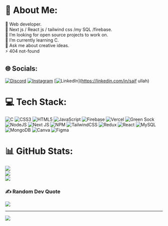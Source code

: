 # 💫 About Me:
🔭 Web developer.<br>👯 Next js / React js / tailwind css /my SQL /firebase.<br>🤝 I’m looking for open source projects to work on.<br>🌱 I’m currently learning C.<br>💬 Ask me about creative ideas.<br>⚡  404 not-found


## 🌐 Socials:
[![Discord](https://img.shields.io/badge/Discord-%237289DA.svg?logo=discord&logoColor=white)](https://discord.gg/parasite_34) [![Instagram](https://img.shields.io/badge/Instagram-%23E4405F.svg?logo=Instagram&logoColor=white)](https://instagram.com/codedebysaify) [![LinkedIn](https://img.shields.io/badge/LinkedIn-%230077B5.svg?logo=linkedin&logoColor=white)](https://linkedin.com/in/saif ullah) 

# 💻 Tech Stack:
![C](https://img.shields.io/badge/c-%2300599C.svg?style=for-the-badge&logo=c&logoColor=white) ![CSS3](https://img.shields.io/badge/css3-%231572B6.svg?style=for-the-badge&logo=css3&logoColor=white) ![HTML5](https://img.shields.io/badge/html5-%23E34F26.svg?style=for-the-badge&logo=html5&logoColor=white) ![JavaScript](https://img.shields.io/badge/javascript-%23323330.svg?style=for-the-badge&logo=javascript&logoColor=%23F7DF1E) ![Firebase](https://img.shields.io/badge/firebase-%23039BE5.svg?style=for-the-badge&logo=firebase) ![Vercel](https://img.shields.io/badge/vercel-%23000000.svg?style=for-the-badge&logo=vercel&logoColor=white) ![Green Sock](https://img.shields.io/badge/green%20sock-88CE02?style=for-the-badge&logo=greensock&logoColor=white) ![NodeJS](https://img.shields.io/badge/node.js-6DA55F?style=for-the-badge&logo=node.js&logoColor=white) ![Next JS](https://img.shields.io/badge/Next-black?style=for-the-badge&logo=next.js&logoColor=white) ![NPM](https://img.shields.io/badge/NPM-%23000000.svg?style=for-the-badge&logo=npm&logoColor=white) ![TailwindCSS](https://img.shields.io/badge/tailwindcss-%2338B2AC.svg?style=for-the-badge&logo=tailwind-css&logoColor=white) ![Redux](https://img.shields.io/badge/redux-%23593d88.svg?style=for-the-badge&logo=redux&logoColor=white) ![React](https://img.shields.io/badge/react-%2320232a.svg?style=for-the-badge&logo=react&logoColor=%2361DAFB) ![MySQL](https://img.shields.io/badge/mysql-%2300f.svg?style=for-the-badge&logo=mysql&logoColor=white) ![MongoDB](https://img.shields.io/badge/MongoDB-%234ea94b.svg?style=for-the-badge&logo=mongodb&logoColor=white) ![Canva](https://img.shields.io/badge/Canva-%2300C4CC.svg?style=for-the-badge&logo=Canva&logoColor=white) 	![Figma](https://img.shields.io/badge/figma-%23F24E1E.svg?style=for-the-badge&logo=figma&logoColor=white)
# 📊 GitHub Stats:
![](https://github-readme-stats.vercel.app/api?username=saifythedev&theme=gruvbox&hide_border=false&include_all_commits=false&count_private=false)<br/>
![](https://github-readme-streak-stats.herokuapp.com/?user=saifythedev&theme=gruvbox&hide_border=false)<br/>
![](https://github-readme-stats.vercel.app/api/top-langs/?username=saifythedev&theme=gruvbox&hide_border=false&include_all_commits=false&count_private=false&layout=compact)

### ✍️ Random Dev Quote
![](https://quotes-github-readme.vercel.app/api?type=horizontal&theme=radical)

---
[![](https://visitcount.itsvg.in/api?id=saifythedev&icon=0&color=0)](https://visitcount.itsvg.in)

<!-- Proudly created with GPRM ( https://gprm.itsvg.in ) -->
